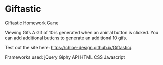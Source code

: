 # Giftastic
Giftastic Homework Game

Viewing Gifs
A Gif of 10 is generated when an animal button is clicked. You can add additional buttons to generate an additional 10 gifs.

Test out the site here:
https://chloe-design.github.io/Giftastic/.

Frameworks used:
jQuery
Giphy API
HTML
CSS
Javascript
